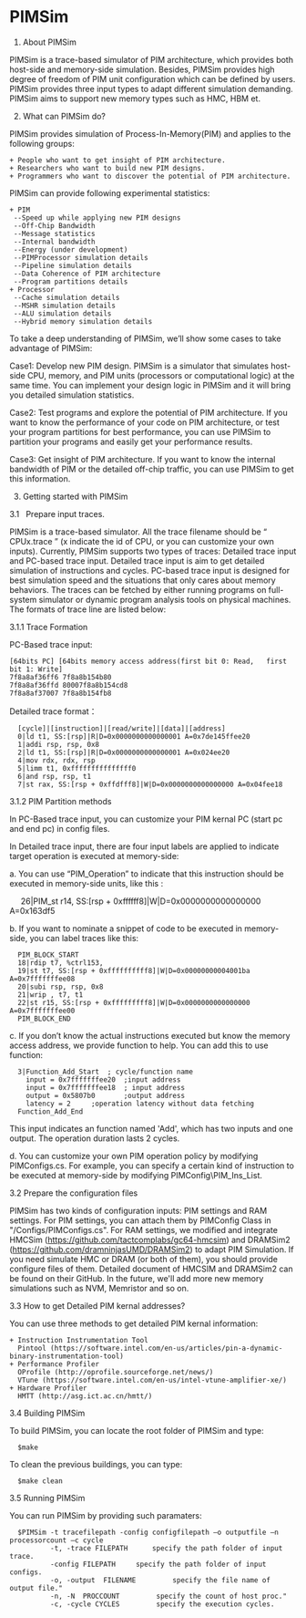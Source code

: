 # PIMSim

1.	About PIMSim

PIMSim is a trace-based simulator of PIM architecture, which provides both host-side and memory-side simulation. Besides, PIMSim provides high degree of freedom of PIM unit configuration which can be defined by users. PIMSim provides three input types to adapt different simulation demanding. PIMSim aims to support new memory types such as HMC, HBM et.

2.  What can PIMSim do?

PIMSim provides simulation of Process-In-Memory(PIM) and applies to the following groups:

    + People who want to get insight of PIM architecture.
    + Researchers who want to build new PIM designs.
    + Programmers who want to discover the potential of PIM architecture.

PIMSim can provide following experimental statistics:

    + PIM
     --Speed up while applying new PIM designs
     --Off-Chip Bandwidth
     --Message statistics
     --Internal bandwidth
     --Energy (under development)
     --PIMProcessor simulation details
     --Pipeline simulation details
     --Data Coherence of PIM architecture
     --Program partitions details
    + Processor
     --Cache simulation details
     --MSHR simulation details
     --ALU simulation details
     --Hybrid memory simulation details
            

To take a deep understanding of PIMSim, we’ll show some cases to take advantage of PIMSim:

Case1: Develop new PIM design. 
PIMSim is a simulator that simulates host-side CPU, memory, and PIM units (processors or computational logic) at the same time. You can implement your design logic in PIMSim and it will bring you detailed simulation statistics.

Case2: Test programs and explore the potential of PIM architecture.
If you want to know the performance of your code on PIM architecture, or test your program partitions for best performance, you can use PIMSim to partition your programs and easily get your performance results.

Case3: Get insight of PIM architecture.
If you want to know the internal bandwidth of PIM or the detailed off-chip traffic, you can use PIMSim to get this information.

3.  Getting started with PIMSim

3.1    Prepare input traces.

PIMSim is a trace-based simulator. All the trace filename should be “ CPUx.trace ” (x indicate the id of CPU, or you can customize your own inputs). Currently, PIMSim supports two types of traces: Detailed trace input and PC-based trace input. Detailed trace input is aim to get detailed simulation of instructions and cycles. PC-based trace input is designed for best simulation speed and the situations that only cares about memory behaviors. The traces can be fetched by either running programs on full-system simulator or dynamic program analysis tools on physical machines. The formats of trace line are listed below:

3.1.1 Trace Formation

PC-Based trace input:
    
    [64bits PC] [64bits memory access address(first bit 0: Read,   first bit 1: Write]
    7f8a8af36ff6 7f8a8b154b80
    7f8a8af36ffd 80007f8a8b154cd8
    7f8a8af37007 7f8a8b154fb8

Detailed trace format：

      [cycle]|[instruction]|[read/write]|[data]|[address]
      0|ld t1, SS:[rsp]|R|D=0x0000000000000001 A=0x7de145ffee20
      1|addi rsp, rsp, 0x8
      2|ld t1, SS:[rsp]|R|D=0x0000000000000001 A=0x024ee20
      4|mov rdx, rdx, rsp
      5|limm t1, 0xfffffffffffffff0
      6|and rsp, rsp, t1
      7|st rax, SS:[rsp + 0xffdfff8]|W|D=0x0000000000000000 A=0x04fee18


3.1.2 PIM Partition methods

In PC-Based trace input, you can customize your PIM kernal PC (start pc and end pc) in config files.

In Detailed trace input, there are four input labels are applied to indicate target operation is executed at memory-side:

a.    You can use “PIM_Operation” to indicate that this instruction should be executed in memory-side units, like this :

      26|PIM_st r14, SS:[rsp + 0xffffff8]|W|D=0x0000000000000000 A=0x163df5

b.    If you want to nominate a snippet of code to be executed in memory-side, you can label traces like this:

      PIM_BLOCK_START
      18|rdip t7, %ctrl153, 
      19|st t7, SS:[rsp + 0xffffffffff8]|W|D=0x00000000004001ba A=0x7fffffffee08
      20|subi rsp, rsp, 0x8
      21|wrip , t7, t1
      22|st r15, SS:[rsp + 0xfffffffff8]|W|D=0x0000000000000000 A=0x7fffffffee00
      PIM_BLOCK_END

c.    If you don’t know the actual instructions executed but know the memory access address, we provide function to help. You can add this to use function:

      3|Function_Add_Start  ; cycle/function name
        input = 0x7fffffffee20	;input address
        input = 0x7fffffffee18	; input address
        output = 0x5807b0		;output address
        latency = 2		;operation latency without data fetching 
      Function_Add_End                      
                       
This input indicates an function named 'Add', which has two inputs and one output. The operation duration lasts 2 cycles.

d.	You can customize your own PIM operation policy by modifying PIMConfigs.cs. For example, you can specify a certain kind of instruction to be executed at memory-side by modifying PIMConfig\PIM_Ins_List.


3.2   Prepare the configuration files

PIMSim has two kinds of configuration inputs: PIM settings and RAM settings. For PIM settings, you can attach them by PIMConfig Class in "/Configs/PIMConfigs.cs". For RAM settings, we modified and integrate HMCSim (https://github.com/tactcomplabs/gc64-hmcsim) and DRAMSim2 (https://github.com/dramninjasUMD/DRAMSim2) to adapt PIM Simulation. If you need simulate HMC or DRAM (or both of them), you should provide configure files of them. Detailed document of HMCSIM and DRAMSim2 can be found on their GitHub. In the future, we'll add more new memory simulations such as NVM, Memristor and so on.

3.3 How to get Detailed PIM kernal addresses?

You can use three methods to get detailed PIM kernal information:

    + Instruction Instrumentation Tool 
      Pintool (https://software.intel.com/en-us/articles/pin-a-dynamic-binary-instrumentation-tool) 
    + Performance Profiler
      OProfile (http://oprofile.sourceforge.net/news/) 
      VTune (https://software.intel.com/en-us/intel-vtune-amplifier-xe/)
    + Hardware Profiler
      HMTT (http://asg.ict.ac.cn/hmtt/)

3.4   Building PIMSim

To build PIMSim, you can locate the root folder of PIMSim and type:

      $make

To clean the previous buildings, you can type:

      $make clean


3.5   Running PIMSim

You can run PIMSim by providing such paramaters:

      $PIMSim -t tracefilepath -config configfilepath –o outputfile –n processorcount –c cycle
              -t, -trace FILEPATH      specify the path folder of input trace.            
              -config FILEPATH     specify the path folder of input configs.            
              -o, -output  FILENAME         specify the file name of output file."
              -n, -N  PROCCOUNT         specify the count of host proc."
              -c, -cycle CYCLES         specify the execution cycles.

